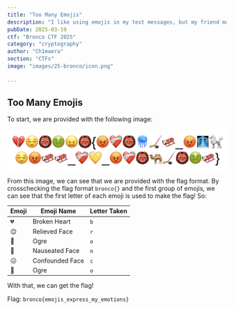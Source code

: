 ```yaml
---
title: "Too Many Emojis"
description: "I like using emojis in my text messages, but my friend may have taken it too far. 💀 Can you figure out what she’s trying to tell me? 🤔"
pubDate: 2025-03-19
ctf: "Bronco CTF 2025"
category: "cryptography"
author: "Ch1maera"
section: "CTFs"
image: "images/25-bronco/icon.png"

---
```


## Too Many Emojis

To start, we are provided with the following image: 

![image of too many emojis challenge](images/25-bronco/toomanyemojis.png)

From this image, we can see that we are provided with the flag format. By crosschecking the flag format `bronco{}` and the first group of emojis, we can see that the first letter of each emoji is used to make the flag! So:

|Emoji   |Emoji Name|Letter Taken|
|---------|----------|------------|
|💔   |Broken Heart  | `b`     |
|😌   |Relieved Face | `r`     |
|👹   |Ogre          | `o`     |
|🤢   |Nauseated Face | `n`    |
|😖   |Confounded Face | `c`   |
|👹   |Ogre          | `o`     |

With that, we can get the flag!

Flag: `bronco{emojis_express_my_emotions}`